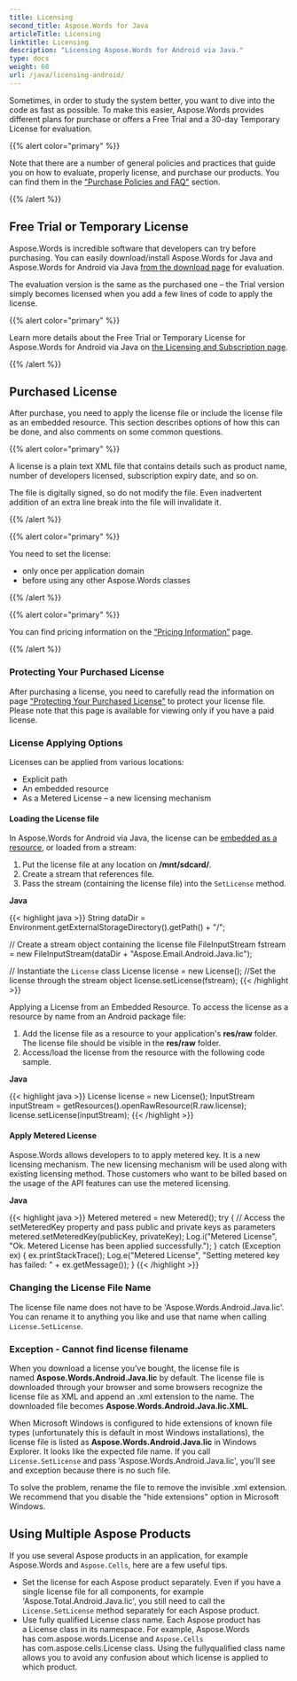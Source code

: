 ```yaml
---
title: Licensing
second_title: Aspose.Words for Java
articleTitle: Licensing
linktitle: Licensing
description: "Licensing Aspose.Words for Android via Java."
type: docs
weight: 60
url: /java/licensing-android/
---
```


Sometimes, in order to study the system better, you want to dive into the code as fast as possible. To make this easier, Aspose.Words provides different plans for purchase or offers a Free Trial and a 30-day Temporary License for evaluation.

{{% alert color="primary" %}}

Note that there are a number of general policies and practices that guide you on how to evaluate, properly license, and purchase our products. You can find them in the ["Purchase Policies and FAQ"](https://purchase.aspose.com/policies/) section.

{{% /alert %}}

## Free Trial or Temporary License

Aspose.Words is incredible software that developers can try before purchasing. You can easily download/install Aspose.Words for Java and Aspose.Words for Android via Java [from the download page](https://releases.aspose.com/words/androidjava/) for evaluation.

The evaluation version is the same as the purchased one – the Trial version simply becomes licensed when you add a few lines of code to apply the license.

{{% alert color="primary" %}}

Learn more details about the Free Trial or Temporary License for Aspose.Words for Android via Java on [the Licensing and Subscription page](/java/licensing/).

{{% /alert %}}

## Purchased License

After purchase, you need to apply the license file or include the license file as an embedded resource. This section describes options of how this can be done, and also comments on some common questions.

{{% alert color="primary" %}}

A license is a plain text XML file that contains details such as product name, number of developers licensed, subscription expiry date, and so on.

The file is digitally signed, so do not modify the file. Even inadvertent addition of an extra line break into the file will invalidate it.

{{% /alert %}}

{{% alert color="primary" %}}

You need to set the license:

* only once per application domain
* before using any other Aspose.Words classes

{{% /alert %}}

{{% alert color="primary" %}}

You can find pricing information on the [“Pricing Information”](https://purchase.aspose.com/pricing/words/family) page.

{{% /alert %}}

### Protecting Your Purchased License

After purchasing a license, you need to carefully read the information on page ["Protecting Your Purchased License"](https://purchase.aspose.com/orders/protecting-your-license-file) to protect your license file. Please note that this page is available for viewing only if you have a paid license.

### License Applying Options

Licenses can be applied from various locations:

* Explicit path
* An embedded resource
* As a Metered License – a new licensing mechanism

#### Loading the License file

In Aspose.Words for Android via Java, the license can be [embedded as a resource](/words/java/licensing/), or loaded from a stream:

1. Put the license file at any location on **/mnt/sdcard/**.
1. Create a stream that references file.
1. Pass the stream (containing the license file) into the `SetLicense` method.

**Java**

{{< highlight java >}}
String dataDir = Environment.getExternalStorageDirectory().getPath() + "/";

// Create a stream object containing the license file
FileInputStream fstream = new FileInputStream(dataDir + "Aspose.Email.Android.Java.lic");

// Instantiate the `License` class
License license = new License();
//Set the license through the stream object
license.setLicense(fstream);
{{< /highlight >}}

Applying a License from an Embedded Resource. To access the license as a resource by name from an Android package file:

1. Add the license file as a resource to your application's **res/raw** folder.
   The license file should be visible in the **res/raw** folder.
1. Access/load the license from the resource with the following code sample.

**Java**

{{< highlight java >}}
License license = new License();
InputStream inputStream = getResources().openRawResource(R.raw.license);
license.setLicense(inputStream);
{{< /highlight >}}

#### Apply Metered License

Aspose.Words allows developers to to apply metered key. It is a new licensing mechanism. The new licensing mechanism will be used along with existing licensing method. Those customers who want to be billed based on the usage of the API features can use the metered licensing.

**Java**

{{< highlight java >}}
Metered metered = new Metered();
try
{
	// Access the setMeteredKey property and pass public and private keys as parameters
    metered.setMeteredKey(publicKey, privateKey);
	Log.i("Metered License", "Ok. Metered License has been applied successfully.");
}
catch (Exception ex)
{
    ex.printStackTrace();
    Log.e("Metered License", "Setting metered key has failed: " + ex.getMessage());
}
{{< /highlight >}}

### Changing the License File Name

The license file name does not have to be 'Aspose.Words.Android.Java.lic'. You can rename it to anything you like and use that name when calling `License.SetLicense`.

### Exception - Cannot find license filename

When you download a license you've bought, the license file is named **Aspose.Words.Android.Java.lic** by default. The license file is downloaded through your browser and some browsers recognize the license file as XML and append an .xml extension to the name. The downloaded file becomes **Aspose.Words.Android.Java.lic.XML**.

When Microsoft Windows is configured to hide extensions of known file types (unfortunately this is default in most Windows installations), the license file is listed as **Aspose.Words.Android.Java.lic** in Windows Explorer. It looks like the expected file name. If you call `License.SetLicense` and pass 'Aspose.Words.Android.Java.lic', you'll see and exception because there is no such file. 

To solve the problem, rename the file to remove the invisible .xml extension. We recommend that you disable the "hide extensions" option in Microsoft Windows.

## Using Multiple Aspose Products

If you use several Aspose products in an application, for example Aspose.Words and `Aspose.Cells`, here are a few useful tips.

- Set the license for each Aspose product separately.
  Even if you have a single license file for all components, for example 'Aspose.Total.Android.Java.lic', you still need to call the `License.SetLicense` method separately for each Aspose product.
- Use fully qualified License class name.
  Each Aspose product has a License class in its namespace. For example, Aspose.Words has com.aspose.words.License and `Aspose.Cells` has com.aspose.cells.License class. Using the fullyqualified class name allows you to avoid any confusion about which license is applied to which product.